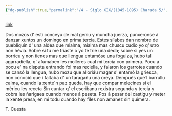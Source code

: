 ```yaml
---
{"dg-publish":true,"permalink":"/4 - Siglo XIX/(1845-1895) Charada 5/","tags":["#Siglo_19","central","Teodoro_Cuesta","escrito","Mieres","poema"]}
---
```


[link](https://asturies.com/cavedaynava/charada5.txt)

Dos mozos d' esti conceyu 
de mal geniu y muncha juerza, 
punxeronse á danzar xuntos 
un domingo en prima.tercia.
Estes sílabes dan nombre 
de puebliquin d' una aldea 
que mialma, mialma mas chuscu 
cudio yo q' utro non hévia. 
Sobre si tu me triaste 
ó yo te trie una deda; 
sobre si yes un borricu 
y non  tienes mas que llengua 
entamóse una foguiza, 
hubo tal agarradiella, 
q' afumaben les molleres 
cual mi tercia con primera. 
Pocu á pocu e' na disputa 
entrando foi mas reciella, 
y  falaron los garrotes 
cuando se cansó la llengua, 
hubo mozu que alloriáu 
magar s' entamó la griesca, 
non conoció que i  faltaba 
d' un taragañu una oreya.
Dempués que´l barrullu calma,
cuando la xente´n paz queda,
hay que compar melecines
si el méricu les receta
 Sin cuntar q' el escribanu 
rexistra segunda y tercia 
y cobra les ñarigaes 
cuando menos á  peseta. 
Pos á pesar del castigu 
y meter la xente presa, 
en mi  todu cuando hay files 
non amanez sin quimera.

T. Cuesta